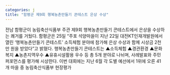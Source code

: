 ```yaml
---
categories: j
title: "함평군 제9회 행복농촌만들기 콘테스트 은상 수상"
---
```

전남 함평군이 농림축산식품부 주관 제9회 행복농촌만들기 콘테스트에서 은상을 수상하는 쾌거를 거뒀다. 함평군은 25일 “주포 석양마을이 지난 22일 대전KT인재개발원에서 열린 ‘행복농촌만들기 콘테스트’ 소득체험 분야에 참가해 은상 수상과 함께 시상금 2천만 원을 받았다”고 밝혔다. 행복농촌만들기 콘테스트는 ▲소득체험 ▲경관환경 ▲문화복지 ▲농촌지역우수 ▲유휴시설활용 우수 등 총 5개 분야로 나뉘며, 사례발표와 주민퍼포먼스를 평가해 시상한다. 이번 대회에는 지난 6월 각 도별 예선에서 1위에 오른 41개 마을 중 농림축산식품부 현장평가